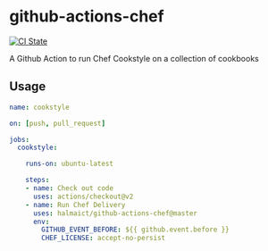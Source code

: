 # github-actions-chef

[![CI State](https://github.com/halmaict/github-actions-chef/workflows/release/badge.svg)](https://github.com/halmaict/github-actions-chef)

A Github Action to run Chef Cookstyle on a collection of cookbooks

## Usage

```yaml
name: cookstyle

on: [push, pull_request]

jobs:
  cookstyle:

    runs-on: ubuntu-latest

    steps:
    - name: Check out code
      uses: actions/checkout@v2
    - name: Run Chef Delivery
      uses: halmaict/github-actions-chef@master
      env:
        GITHUB_EVENT_BEFORE: ${{ github.event.before }}
        CHEF_LICENSE: accept-no-persist
```
